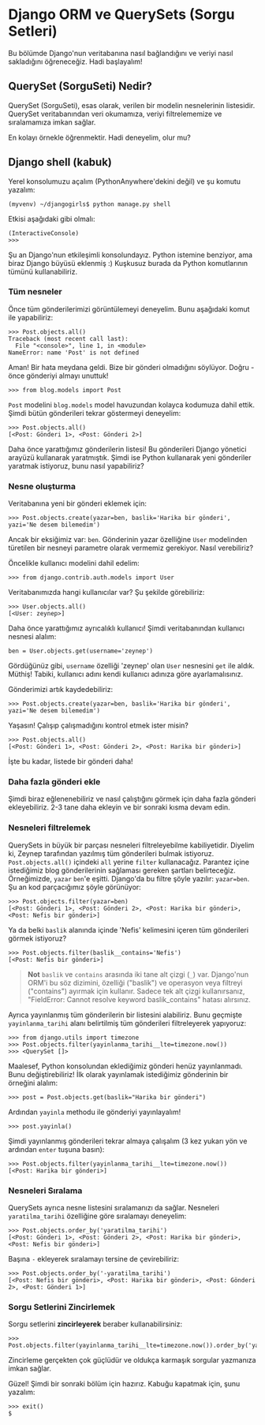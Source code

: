 # Django ORM ve QuerySets (Sorgu Setleri)

Bu bölümde Django'nun veritabanına nasıl bağlandığını ve veriyi nasıl sakladığını öğreneceğiz. Hadi başlayalım!

## QuerySet (SorguSeti) Nedir?

QuerySet (SorguSeti), esas olarak, verilen bir modelin nesnelerinin listesidir. QuerySet veritabanından veri okumamıza, veriyi filtrelememize ve sıralamamıza imkan sağlar.

En kolayı örnekle öğrenmektir. Hadi deneyelim, olur mu?

## Django shell (kabuk)

Yerel konsolumuzu açalım (PythonAnywhere'dekini değil) ve şu komutu yazalım:
```
(myvenv) ~/djangogirls$ python manage.py shell
```    

Etkisi aşağıdaki gibi olmalı:
```
(InteractiveConsole)
>>>
```    

Şu an Django'nun etkileşimli konsolundayız. Python istemine benziyor, ama biraz Django büyüsü eklenmiş :) Kuşkusuz burada da Python komutlarının tümünü kullanabiliriz.

### Tüm nesneler

Önce tüm gönderilerimizi görüntülemeyi deneyelim. Bunu aşağıdaki komut ile yapabiliriz:

```
>>> Post.objects.all()
Traceback (most recent call last):
  File "<console>", line 1, in <module>
NameError: name 'Post' is not defined
```    

Aman! Bir hata meydana geldi. Bize bir gönderi olmadığını söylüyor. Doğru - önce gönderiyi almayı unuttuk!

```
>>> from blog.models import Post
```    

`Post` modelini `blog.models` model havuzundan kolayca kodumuza dahil ettik. Şimdi bütün gönderileri tekrar göstermeyi deneyelim:

```
>>> Post.objects.all()
[<Post: Gönderi 1>, <Post: Gönderi 2>]
```    

Daha önce yarattığımız gönderilerin listesi! Bu gönderileri Django yönetici arayüzü kullanarak yaratmıştık. Şimdi ise Python kullanarak yeni gönderiler yaratmak istiyoruz, bunu nasıl yapabiliriz?

### Nesne oluşturma

Veritabanına yeni bir gönderi eklemek için:

```
>>> Post.objects.create(yazar=ben, baslik='Harika bir gönderi', yazi='Ne desem bilemedim')
```    

Ancak bir eksiğimiz var: `ben`. Gönderinin yazar özelliğine `User` modelinden türetilen bir nesneyi parametre olarak vermemiz gerekiyor. Nasıl verebiliriz?

Öncelikle kullanıcı modelini dahil edelim:

```
>>> from django.contrib.auth.models import User
``` 

Veritabanımızda hangi kullanıcılar var? Şu şekilde görebiliriz:

```
>>> User.objects.all()
[<User: zeynep>]
```    

Daha önce yarattığımız ayrıcalıklı kullanıcı! Şimdi veritabanından kullanıcı nesnesi alalım:

```
ben = User.objects.get(username='zeynep')
```    

Gördüğünüz gibi, `username` özelliği 'zeynep' olan `User` nesnesini `get` ile aldık. Müthiş! Tabiki, kullanıcı adını kendi kullanıcı adınıza göre ayarlamalısınız.

Gönderimizi artık kaydedebiliriz:

```
>>> Post.objects.create(yazar=ben, baslik='Harika bir gönderi', yazi='Ne desem bilemedim')
```    

Yaşasın! Çalışıp çalışmadığını kontrol etmek ister misin?

```
>>> Post.objects.all()
[<Post: Gönderi 1>, <Post: Gönderi 2>, <Post: Harika bir gönderi>]
```    

İşte bu kadar, listede bir gönderi daha!

### Daha fazla gönderi ekle

Şimdi biraz eğlenenebiliriz ve nasıl çalıştığını görmek için daha fazla gönderi ekleyebiliriz. 2-3 tane daha ekleyin ve bir sonraki kısma devam edin.

### Nesneleri filtrelemek

QuerySets in büyük bir parçası nesneleri filtreleyebilme kabiliyetidir. Diyelim ki, Zeynep tarafından yazılmış tüm gönderileri bulmak istiyoruz. `Post.objects.all()` içindeki `all` yerine `filter` kullanacağız. Parantez içine istediğimiz blog gönderilerinin sağlaması gereken şartları belirteceğiz. Örneğimizde, `yazar` `ben`'e eşitti. Django'da bu filtre şöyle yazılır: `yazar=ben`. Şu an kod parçacığımız şöyle görünüyor:

```
>>> Post.objects.filter(yazar=ben)
[<Post: Gönderi 1>, <Post: Gönderi 2>, <Post: Harika bir gönderi>, <Post: Nefis bir gönderi>]
```    

Ya da belki `baslik` alanında içinde 'Nefis' kelimesini içeren tüm gönderileri görmek istiyoruz?

```
>>> Post.objects.filter(baslik__contains='Nefis')
[<Post: Nefis bir gönderi>]
```    

> **Not** `baslik` ve `contains` arasında iki tane alt çizgi (`_`) var. Django'nun ORM'i bu söz dizimini, özelliği ("baslik") ve operasyon veya filtreyi ("contains") ayırmak için kullanır. Sadece tek alt çizgi kullanırsanız, "FieldError: Cannot resolve keyword baslik_contains" hatası alırsınız.

Ayrıca yayınlanmış tüm gönderilerin bir listesini alabiliriz. Bunu geçmişte `yayinlanma_tarihi` alanı belirtilmiş tüm gönderileri filtreleyerek yapıyoruz:

```
>>> from django.utils import timezone
>>> Post.objects.filter(yayinlanma_tarihi__lte=timezone.now())
>>> <QuerySet []>
```

Maalesef, Python konsolundan eklediğimiz gönderi henüz yayınlanmadı. Bunu değiştirebiliriz! İlk olarak yayınlamak istediğimiz gönderinin bir örneğini alalım:

```
>>> post = Post.objects.get(baslik="Harika bir gönderi")
```    

Ardından `yayinla` methodu ile gönderiyi yayınlayalım!

```
>>> post.yayinla()
```    

Şimdi yayınlanmış gönderileri tekrar almaya çalışalım (3 kez yukarı yön ve ardından `enter` tuşuna basın):

```
>>> Post.objects.filter(yayinlanma_tarihi__lte=timezone.now())
[<Post: Harika bir gönderi>]
```  

### Nesneleri Sıralama

QuerySets ayrıca nesne listesini sıralamanızı da sağlar. Nesneleri `yaratilma_tarihi` özelliğine göre sıralamayı deneyelim:

```
>>> Post.objects.order_by('yaratilma_tarihi')
[<Post: Gönderi 1>, <Post: Gönderi 2>, <Post: Harika bir gönderi>, <Post: Nefis bir gönderi>]
```    

Başına `-` ekleyerek sıralamayı tersine de çevirebiliriz:

```
>>> Post.objects.order_by('-yaratilma_tarihi')
[<Post: Nefis bir gönderi>, <Post: Harika bir gönderi>, <Post: Gönderi 2>, <Post: Gönderi 1>]
```    

### Sorgu Setlerini Zincirlemek

Sorgu setlerini **zincirleyerek** beraber kullanabilirsiniz:

```
>>> Post.objects.filter(yayinlanma_tarihi__lte=timezone.now()).order_by('yayinlanma_tarihi')
```    

Zincirleme gerçekten çok güçlüdür ve oldukça karmaşık sorgular yazmanıza imkan sağlar.

Güzel! Şimdi bir sonraki bölüm için hazırız. Kabuğu kapatmak için, şunu yazalım:

```
>>> exit()
$
```
